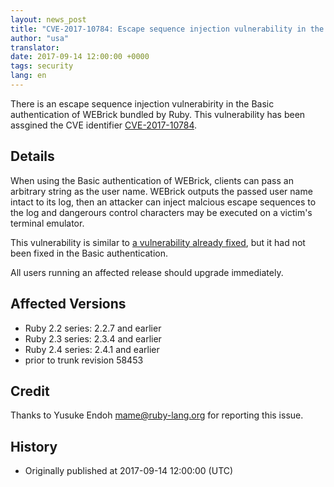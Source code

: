 ```yaml
---
layout: news_post
title: "CVE-2017-10784: Escape sequence injection vulnerability in the Basic authentication of WEBrick"
author: "usa"
translator:
date: 2017-09-14 12:00:00 +0000
tags: security
lang: en
---
```


There is an escape sequence injection vulnerabirity in the Basic authentication of WEBrick bundled by Ruby.
This vulnerability has been assgined the CVE identifier [CVE-2017-10784](http://cve.mitre.org/cgi-bin/cvename.cgi?name=CVE-2017-10784).

## Details

When using the Basic authentication of WEBrick, clients can pass an arbitrary string as the user name.
WEBrick outputs the passed user name intact to its log, then an attacker can inject malcious escape sequences to the log and dangerours control characters may be executed on a victim's terminal emulator.

This vulnerability is similar to [a vulnerability already fixed](/en/news/2010/01/10/webrick-escape-sequence-injection/), but it had not been fixed in the Basic authentication.

All users running an affected release should upgrade immediately.

## Affected Versions

* Ruby 2.2 series: 2.2.7 and earlier
* Ruby 2.3 series: 2.3.4 and earlier
* Ruby 2.4 series: 2.4.1 and earlier
* prior to trunk revision 58453

## Credit

Thanks to Yusuke Endoh <mame@ruby-lang.org> for reporting this issue.

## History

* Originally published at 2017-09-14 12:00:00 (UTC)
